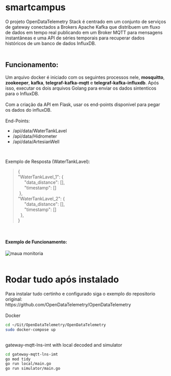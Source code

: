 # smartcampus

O projeto OpenDataTelemetry Stack é centrado em um conjunto de serviços de gateway conectados a Brokers Apache Kafka que distribuem um fluxo de dados em tempo real publicando em um Broker MQTT para mensagens instantâneas e uma API de séries temporais para recuperar dados históricos de um banco de dados InfluxDB.
<br>
<br>
<h2>Funcionamento: </h2>

Um arquivo docker é iniciado com os seguintes processos nele, <b>mosquitto</b>, <b>zookeeper</b>, <b>kafka</b>, <b>telegraf-kafka-mqtt</b> e <b>telegraf-kafka-influxdb</b>. Após isso, executar os dois arquivos Golang para enviar os dados sintenticos para o InfluxDB. <br> <br>
Com a criação da API em Flask, usar os end-points disponivel para pegar os dados do influxDB.
<br>
<br>
End-Points:

- /api/data/WaterTankLavel
- /api/data/Hidrometer
- /api/data/ArtesianWell
<br>

Exemplo de Resposta (WaterTankLavel): <br>

>{ <br>
   "WaterTankLavel_1": { <br>
    &nbsp; &nbsp; &nbsp;"data_distance": [], <br>
    &nbsp; &nbsp; &nbsp;"timestamp": [] <br>
  &nbsp;}, <br>
  "WaterTankLavel_2": { <br>
     &nbsp; &nbsp; &nbsp;"data_distance": [], <br>
     &nbsp; &nbsp; &nbsp;"timestamp": [] <br>
 &nbsp; }, <br>
}


<br>
<h4>Exemplo de Funcionamento:</h4>
<img src="https://i.imgur.com/CFAVJXX.png" width="" alt="maua monitoria" />
<br>
<br>

<h1>Rodar tudo após instalado</h1>
Para instalar tudo certinho e configurado siga o exemplo do repositorio original: <br>
https://github.com/OpenDataTelemetry/OpenDataTelemetry

<br>
<br>
Docker

```bash
cd ~/Git/OpenDataTelemetry/OpenDataTelemetry
sudo docker-compose up
```
<br>
gateway-mqtt-lns-imt with local decoded and simulator

```bash
cd gateway-mqtt-lns-imt
go mod tidy
go run local/main.go
go run simulator/main.go
```
<br>







